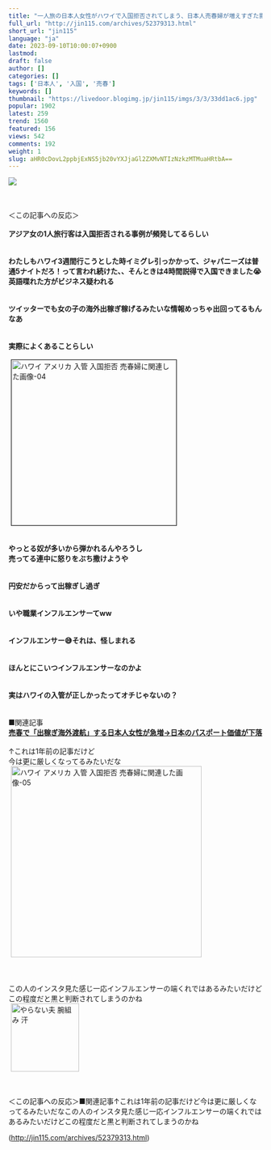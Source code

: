 ```yaml
---
title: "一人旅の日本人女性がハワイで入国拒否されてしまう、日本人売春婦が増えすぎた影響か : オレ的ゲーム速報＠刃"
full_url: "http://jin115.com/archives/52379313.html"
short_url: "jin115"
language: "ja"
date: 2023-09-10T10:00:07+0900
lastmod: 
draft: false
author: []
categories: []
tags: ['日本人', '入国', '売春']
keywords: []
thumbnail: "https://livedoor.blogimg.jp/jin115/imgs/3/3/33dd1ac6.jpg"
popular: 1902
latest: 259
trend: 1560
featured: 156
views: 542
comments: 192
weight: 1
slug: aHR0cDovL2ppbjExNS5jb20vYXJjaGl2ZXMvNTIzNzkzMTMuaHRtbA==
---
```


![](https://livedoor.blogimg.jp/jin115/imgs/3/3/33dd1ac6.jpg)

<div><a name='more'></a> <br> <br> ＜この記事への反応＞<br> <br> <b>アジア女の1人旅行客は入国拒否される事例が頻発してるらしい</b><br> <br> <br> <b>わたしもハワイ3週間行こうとした時イミグレ引っかかって、ジャパニーズは普通5ナイトだろ！って言われ続けた、、そんときは4時間説得で入国できました😭英語喋れた方がビジネス疑われる</b><br> <br> <br> <b>ツイッターでも女の子の海外出稼ぎ稼げるみたいな情報めっちゃ出回ってるもんなあ</b><br> <br> <br> <b>実際によくあることらしい</b><br> <br> <img src='https://livedoor.blogimg.jp/jin115/imgs/9/8/989bf8ba.jpg' width='327' border='1' hspace='5' class='pict' alt='ハワイ アメリカ 入管 入国拒否 売春婦に関連した画像-04'><br> <br> <br> <b>やっとる奴が多いから弾かれるんやろうし<br> 売ってる連中に怒りをぶち撒けようや</b><br> <br> <br> <b>円安だからって出稼ぎし過ぎ</b><br> <br> <br> <b>いや職業インフルエンサーてww</b><br> <br> <br> <b>インフルエンサー😅それは、怪しまれる</b><br> <br> <br> <b>ほんとにこいつインフルエンサーなのかよ</b><br> <br> <br> <b>実はハワイの入管が正しかったってオチじゃないの？</b><br> <br> <br> ■関連記事<br> <a href='http://jin115.com/archives/52349630.html' target='_blank'><b>売春で「出稼ぎ海外渡航」する日本人女性が急増→日本のパスポート価値が下落</b></a><br> <br> ↑これは1年前の記事だけど<br> 今は更に厳しくなってるみたいだな<br> <img src='https://livedoor.blogimg.jp/jin115/imgs/1/6/1612aea0.gif' width='378' border='0' hspace='5' class='pict' alt='ハワイ アメリカ 入管 入国拒否 売春婦に関連した画像-05'><br> <br> <br> <br> この人のインスタ見た感じ一応インフルエンサーの端くれではあるみたいだけど<br> この程度だと黒と判断されてしまうのかね<br> <img src='https://livedoor.blogimg.jp/jin115/imgs/0/4/04ee80e6.gif' alt='やらない夫 腕組み 汗' width='135' border='0' hspace='5' class='pict'><br> <br> <br> <p>＜この記事への反応＞■関連記事↑これは1年前の記事だけど今は更に厳しくなってるみたいだなこの人のインスタ見た感じ一応インフルエンサーの端くれではあるみたいだけどこの程度だと黒と判断されてしまうのかね</p></div>

(http://jin115.com/archives/52379313.html)
